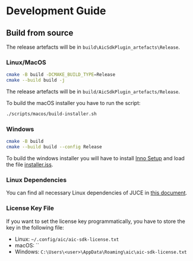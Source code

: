 # Development Guide

## Build from source

The release artefacts will be in `build\AicSdkPlugin_artefacts\Release`.

### Linux/MacOS

```sh
cmake -B build -DCMAKE_BUILD_TYPE=Release
cmake --build build -j
```

The release artefacts will be in `build/AicSdkPlugin_artefacts/Release`.

To build the macOS installer you have to run the script:

```sh
./scripts/macos/build-installer.sh
```

### Windows

```sh
cmake -B build
cmake --build build --config Release
```

To build the windows installer you will have to install [Inno Setup](https://jrsoftware.org/isinfo.php) and load the file [installer.iss](scripts/windows/installer.iss).

### Linux Dependencies

You can find all necessary Linux dependencies of JUCE in [this document](https://github.com/juce-framework/JUCE/blob/master/docs/Linux%20Dependencies.md).

### License Key File

If you want to set the license key programmatically, you have to store the key in the following file:

- Linux: `~/.config/aic/aic-sdk-license.txt`
- macOS: ``
- Windows: `C:\Users\<user>\AppData\Roaming\aic\aic-sdk-license.txt`
